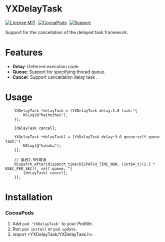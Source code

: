 YXDelayTask
==============

[![License MIT](https://img.shields.io/badge/license-MIT-green.svg?style=flat)](https://github.com/xinghanjie/YXDelayTask/blob/master/LICENSE)&nbsp;
[![CocoaPods](https://img.shields.io/cocoapods/p/YXDelayTask.svg?style=flat)](https://github.com/xinghanjie/YXDelayTask)&nbsp;
[![Support](https://img.shields.io/badge/support-iOS%207%2B%20-blue.svg?style=flat)](https://www.apple.com/nl/ios/)&nbsp;

Support for the cancellation of the delayed task framework.

Features
==============
- **Delay**: Deferred execution code.
- **Queue**: Support for specifying thread queue.
- **Cancel**: Support cancellation delay task .

Usage
==============
```objc
    YXDelayTask *delayTask = [YXDelayTask delay:1.0 task:^{
        NSLog(@"heiheihei");
    }];

    [delayTask cancel];

    YXDelayTask *delayTask1 = [YXDelayTask delay:3.0 queue:self.queue task:^{
        NSLog(@"hahaha");
    }];

    // 延迟2.5秒取消
    dispatch_after(dispatch_time(DISPATCH_TIME_NOW, (int64_t)(2.5 * NSEC_PER_SEC)), self.queue, ^{
        [delayTask1 cancel];
    });
```

Installation
==============

### CocoaPods

1. Add `pod 'YXDelayTask'` to your Podfile.
2. Run `pod install` or `pod update`.
3. import <YXDelayTask/YXDelayTask.h>.
